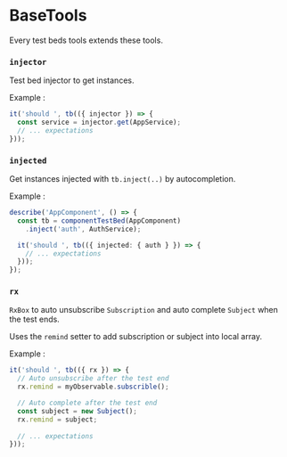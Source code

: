 # BaseTools

Every test beds tools extends these tools.

### `injector`

Test bed injector to get instances.

Example :

```ts
it('should ', tb(({ injector }) => {
  const service = injector.get(AppService);
  // ... expectations
}));
```

### `injected`

Get instances injected with `tb.inject(..)` by autocompletion.

Example :

```ts
describe('AppComponent', () => {
  const tb = componentTestBed(AppComponent)
    .inject('auth', AuthService);

  it('should ', tb(({ injected: { auth } }) => {
    // ... expectations
  }));
});
```

### `rx`

`RxBox` to auto unsubscribe `Subscription` and auto complete `Subject` when the test ends.

Uses the `remind` setter to add subscription or subject into local array.

Example :

```ts
it('should ', tb(({ rx }) => {
  // Auto unsubscribe after the test end
  rx.remind = myObservable.subscrible();

  // Auto complete after the test end
  const subject = new Subject();
  rx.remind = subject;
  
  // ... expectations
})); 
```
